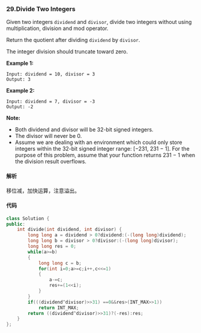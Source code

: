 ### 29.Divide Two Integers

Given two integers `dividend` and `divisor`, divide two integers without using multiplication, division and mod operator.

Return the quotient after dividing `dividend` by `divisor`.

The integer division should truncate toward zero.

**Example 1:**

```
Input: dividend = 10, divisor = 3
Output: 3
```

**Example 2:**

```
Input: dividend = 7, divisor = -3
Output: -2
```

**Note:**

- Both dividend and divisor will be 32-bit signed integers.
- The divisor will never be 0.
- Assume we are dealing with an environment which could only store integers within the 32-bit signed integer range: [−231,  231 − 1]. For the purpose of this problem, assume that your function returns 231 − 1 when the division result overflows.

#### 解析

移位减，加快运算，注意溢出。

#### 代码

```c++
class Solution {
public:
    int divide(int dividend, int divisor) {
        long long a = dividend > 0?dividend:(-(long long)dividend);
        long long b = divisor > 0?divisor:(-(long long)divisor);
        long long res = 0;
        while(a>=b)
        {
            long long c = b;
            for(int i=0;a>=c;i++,c<<=1)
            {
                a-=c;
                res+=(1<<i);
            }
        }
        if(((dividend^divisor)>>31) ==0&&res>(INT_MAX>>1))
            return INT_MAX;
        return ((dividend^divisor)>>31)?(-res):res;
    }
};
```


